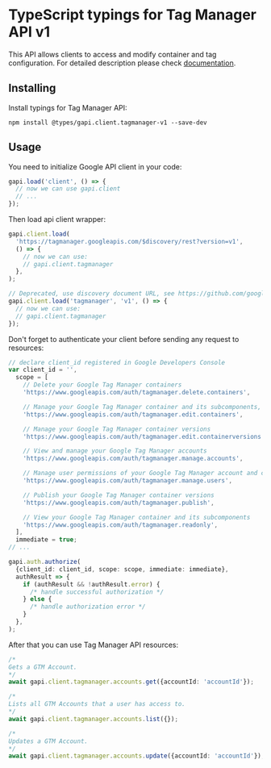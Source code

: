 # TypeScript typings for Tag Manager API v1

This API allows clients to access and modify container and tag configuration.
For detailed description please check [documentation](https://developers.google.com/tag-manager).

## Installing

Install typings for Tag Manager API:

```
npm install @types/gapi.client.tagmanager-v1 --save-dev
```

## Usage

You need to initialize Google API client in your code:

```typescript
gapi.load('client', () => {
  // now we can use gapi.client
  // ...
});
```

Then load api client wrapper:

```typescript
gapi.client.load(
  'https://tagmanager.googleapis.com/$discovery/rest?version=v1',
  () => {
    // now we can use:
    // gapi.client.tagmanager
  },
);
```

```typescript
// Deprecated, use discovery document URL, see https://github.com/google/google-api-javascript-client/blob/master/docs/reference.md#----gapiclientloadname----version----callback--
gapi.client.load('tagmanager', 'v1', () => {
  // now we can use:
  // gapi.client.tagmanager
});
```

Don't forget to authenticate your client before sending any request to resources:

```typescript
// declare client_id registered in Google Developers Console
var client_id = '',
  scope = [
    // Delete your Google Tag Manager containers
    'https://www.googleapis.com/auth/tagmanager.delete.containers',

    // Manage your Google Tag Manager container and its subcomponents, excluding versioning and publishing
    'https://www.googleapis.com/auth/tagmanager.edit.containers',

    // Manage your Google Tag Manager container versions
    'https://www.googleapis.com/auth/tagmanager.edit.containerversions',

    // View and manage your Google Tag Manager accounts
    'https://www.googleapis.com/auth/tagmanager.manage.accounts',

    // Manage user permissions of your Google Tag Manager account and container
    'https://www.googleapis.com/auth/tagmanager.manage.users',

    // Publish your Google Tag Manager container versions
    'https://www.googleapis.com/auth/tagmanager.publish',

    // View your Google Tag Manager container and its subcomponents
    'https://www.googleapis.com/auth/tagmanager.readonly',
  ],
  immediate = true;
// ...

gapi.auth.authorize(
  {client_id: client_id, scope: scope, immediate: immediate},
  authResult => {
    if (authResult && !authResult.error) {
      /* handle successful authorization */
    } else {
      /* handle authorization error */
    }
  },
);
```

After that you can use Tag Manager API resources: <!-- TODO: make this work for multiple namespaces -->

```typescript
/*
Gets a GTM Account.
*/
await gapi.client.tagmanager.accounts.get({accountId: 'accountId'});

/*
Lists all GTM Accounts that a user has access to.
*/
await gapi.client.tagmanager.accounts.list({});

/*
Updates a GTM Account.
*/
await gapi.client.tagmanager.accounts.update({accountId: 'accountId'});
```
